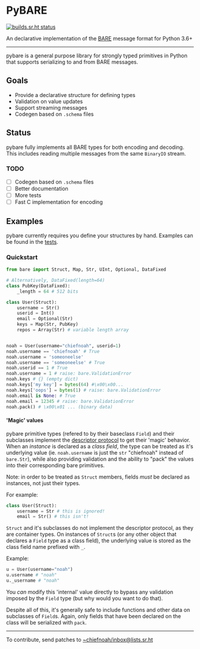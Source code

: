 # PyBARE
[![builds.sr.ht
status](https://builds.sr.ht/~chiefnoah/pybare/commits/.build.yml.svg)](https://builds.sr.ht/~chiefnoah/pybare/commits/.build.yml?)

An declarative implementation of the [BARE](https://baremessages.org/) message
format for Python 3.6+

---

pybare is a general purpose library for strongly typed primitives in Python that
supports serializing to and from BARE messages.

## Goals

* Provide a declarative structure for defining types
* Validation on value updates
* Support streaming messages
* Codegen based on `.schema` files

## Status

pybare fully implements all BARE types for both encoding and decoding. This
includes reading multiple messages from the same `BinaryIO` stream.

### TODO

- [  ] Codegen based on `.schema` files
- [  ] Better documentation
- [  ] More tests
- [  ] Fast C implementation for encoding

## Examples

pybare currently requires you define your structures by hand. Examples can be
found in the
[tests](https://git.sr.ht/~chiefnoah/pybare/tree/master/bare/test_encoder.py).

### Quickstart

```python
from bare import Struct, Map, Str, UInt, Optional, DataFixed

# Alternatively, DataFixed(length=64)
class PubKey(DataFixed):
    _length = 64 # 512 bits

class User(Struct):
    username = Str()
    userid = Int()
    email = Optional(Str)
    keys = Map(Str, PubKey)
    repos = Array(Str) # variable length array


noah = User(username="chiefnoah", userid=1)
noah.username == 'chiefnoah' # True
noah.username = 'someoneelse'
noah.username == 'someoneelse' # True
noah.userid == 1 # True
noah.username = 1 # raise: bare.ValidationError
noah.keys # {} (empty dict)
noah.keys['my key'] = bytes(64) #\x00\x00...
noah.keys['oops'] = bytes(1) # raise: bare.ValidationError
noah.email is None: # True
noah.email = 12345 # raise: bare.ValidationError
noah.pack() # \x00\x01 ... (binary data)
```

#### 'Magic' values

pybare primitive types (refered to by their baseclass `Field`) and their
subclasses implement the
[descriptor protocol](https://docs.python.org/3/howto/descriptor.html) to get
their 'magic' behavior. When an _instance_ is declared as a _class field_, the
type can be treated as it's underlying value (ie. `noah.username` is just the
`str` "chiefnoah" instead of `bare.Str`), while also providing validation and the
ability to "pack" the values into their corresponding bare primitives.

Note: in order to be treated as `Struct` members, fields _must_ be declared as
instances, not just their types.

For example:

```python
class User(Struct):
    username = Str # this is ignored!
    email = Str() # this isn't!
```
`Struct` and it's subclasses do not implement the descriptor protocol, as they
are container types. On instances of `Struct`s (or any other object that declares
a `Field` type as a class field), the underlying value is stored as the class
field name prefixed with `_`.

Example:
```python
u = User(username="noah")
u.username # "noah"
u._username # "noah"
```

You *can* modify this 'internal' value directly to bypass any validation imposed
by the `Field` type (but why would you want to do that).

Despite all of this, it's generally safe to include functions and other data on
subclasses of `Field`s. Again, only fields that have been declared on the class
will be serialized with `pack`.



---

To contribute, send patches to [~chiefnoah/inbox@lists.sr.ht](mailto:~chiefnoah/inbox@lists.sr.ht)
